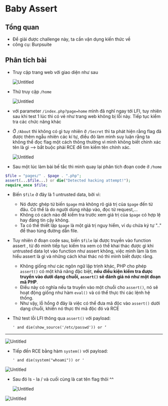 # Baby Assert

## **Tổng quan**

- Để giải được challenge này, ta cần vận dụng kiến thức về
- công cụ: Burpsuite

## Phân tích bài

- Truy cập trang web với giao diện như sau
    
    ![Untitled](Baby%20Assert%2079b74a40af9641e8a1f13eb6f0f9940d/Untitled.png)
    
- Thử truy cập `/home`
    
    ![Untitled](Baby%20Assert%2079b74a40af9641e8a1f13eb6f0f9940d/Untitled%201.png)
    
- với parameter `/index.php?page=home` mình đã nghĩ ngay tới LFI, tuy nhiên sau khi test 1 lúc thì có vẻ như trang web không bị lỗi này. Tiếp tục kiểm tra các chức năng khác
- Ở `/About` thì không có gì tuy nhiên ở `/Secret` thì ta phát hiện rằng flag đã được thêm ngẫu nhiên các kí tự, điều đó làm mình suy luận rằng ta không thể đọc flag một cách thông thường vì mình không biết chính xác tên là gì —> bắt buộc phải RCE để tìm kiếm tên chính xác.
    
    ![Untitled](Baby%20Assert%2079b74a40af9641e8a1f13eb6f0f9940d/Untitled%202.png)
    
- Sau một lúc làm bài bế tắc thì mình quay lại phân tích đoạn code ở `/home`

```php
$file = "pages/" . $page . ".php";
assert(...$file...) or die("Detected hacking attempt!");
require_once $file;

```

- Biến `$file` ở đây là 1 untrusted data, bởi vì:
    - Nó được ghép từ biến `$page` mà không rõ giá trị của `$page` đến từ đâu. Có thể là do người dùng nhập vào, đọc từ request,...
    - Không có cách nào để kiểm tra trước xem giá trị của `$page` có hợp lệ hay đáng tin cậy không.
    - Ta có thể thiết lập `$page` là một giá trị nguy hiểm, ví dụ chứa ký tự ".." để thao túng đường dẫn file.
- Tuy nhiên ở đoạn code sau, biến `$file` lại được truyền vào function assert , từ đó mình tiếp tục kiểm tra xem có thể khai thác được gì khi untrusted data lọt vào function như assert không, việc mình làm là tìm hiểu assert là gì và những cách khai thác nó thì mình biết được rằng.
    - Không giống như các ngôn ngữ lập trình khác, PHP cho phép `assert()` có một khả năng đặc biệt, **nếu điều kiện kiểm tra được truyền vào dưới dạng chuỗi, `assert()` sẽ đánh giá nó như một đoạn mã PHP**.
    - Điều này có nghĩa nếu ta truyền vào một chuỗi cho `assert()`, nó sẽ hoạt động giống như hàm `eval()` và có thể thực thi các lệnh hệ thống.
    - Như vậy, lỗ hổng ở đây là việc có thể đưa mã độc vào `assert()` dưới dạng chuỗi, khiến nó thực thi mã độc đó và RCE
- Thử test lỗi LFI thông qua `assert()` với payload:
    
    `' and die(show_source('/etc/passwd')) or ‘`
    

---

![Untitled](Baby%20Assert%2079b74a40af9641e8a1f13eb6f0f9940d/Untitled%203.png)

- Tiếp đến RCE bằng hàm `system()` với payload:
    
    `' and die(system("whoami")) or '`
    

![Untitled](Baby%20Assert%2079b74a40af9641e8a1f13eb6f0f9940d/Untitled%204.png)

- Sau đó ls - la / và cuối cùng là cat tên flag thôi ^^
    
    ![Untitled](Baby%20Assert%2079b74a40af9641e8a1f13eb6f0f9940d/Untitled%205.png)
    

![Untitled](Baby%20Assert%2079b74a40af9641e8a1f13eb6f0f9940d/Untitled%206.png)